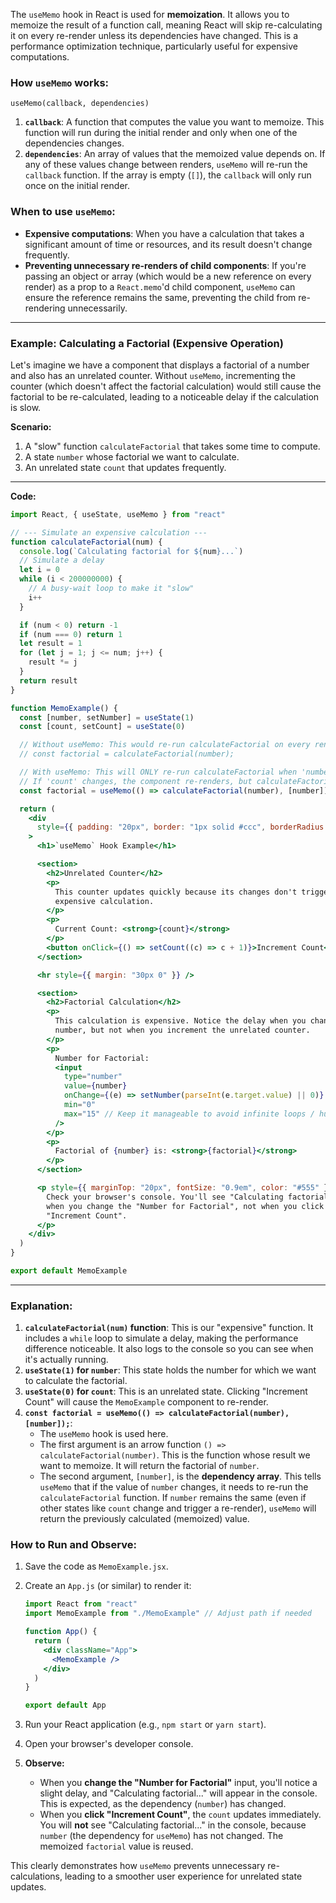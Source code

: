 The `useMemo` hook in React is used for **memoization**. It allows you to memoize the result of a function call, meaning React will skip re-calculating it on every re-render unless its dependencies have changed. This is a performance optimization technique, particularly useful for expensive computations.

### How `useMemo` works:

`useMemo(callback, dependencies)`

1.  **`callback`**: A function that computes the value you want to memoize. This function will run during the initial render and only when one of the dependencies changes.
2.  **`dependencies`**: An array of values that the memoized value depends on. If any of these values change between renders, `useMemo` will re-run the `callback` function. If the array is empty (`[]`), the `callback` will only run once on the initial render.

### When to use `useMemo`:

- **Expensive computations**: When you have a calculation that takes a significant amount of time or resources, and its result doesn't change frequently.
- **Preventing unnecessary re-renders of child components**: If you're passing an object or array (which would be a new reference on every render) as a prop to a `React.memo`'d child component, `useMemo` can ensure the reference remains the same, preventing the child from re-rendering unnecessarily.

---

### Example: Calculating a Factorial (Expensive Operation)

Let's imagine we have a component that displays a factorial of a number and also has an unrelated counter. Without `useMemo`, incrementing the counter (which doesn't affect the factorial calculation) would still cause the factorial to be re-calculated, leading to a noticeable delay if the calculation is slow.

**Scenario:**

1.  A "slow" function `calculateFactorial` that takes some time to compute.
2.  A state `number` whose factorial we want to calculate.
3.  An unrelated state `count` that updates frequently.

---

**Code:**

```jsx
import React, { useState, useMemo } from "react"

// --- Simulate an expensive calculation ---
function calculateFactorial(num) {
  console.log(`Calculating factorial for ${num}...`)
  // Simulate a delay
  let i = 0
  while (i < 200000000) {
    // A busy-wait loop to make it "slow"
    i++
  }

  if (num < 0) return -1
  if (num === 0) return 1
  let result = 1
  for (let j = 1; j <= num; j++) {
    result *= j
  }
  return result
}

function MemoExample() {
  const [number, setNumber] = useState(1)
  const [count, setCount] = useState(0)

  // Without useMemo: This would re-run calculateFactorial on every render
  // const factorial = calculateFactorial(number);

  // With useMemo: This will ONLY re-run calculateFactorial when 'number' changes.
  // If 'count' changes, the component re-renders, but calculateFactorial is skipped.
  const factorial = useMemo(() => calculateFactorial(number), [number])

  return (
    <div
      style={{ padding: "20px", border: "1px solid #ccc", borderRadius: "8px" }}
    >
      <h1>`useMemo` Hook Example</h1>

      <section>
        <h2>Unrelated Counter</h2>
        <p>
          This counter updates quickly because its changes don't trigger the
          expensive calculation.
        </p>
        <p>
          Current Count: <strong>{count}</strong>
        </p>
        <button onClick={() => setCount((c) => c + 1)}>Increment Count</button>
      </section>

      <hr style={{ margin: "30px 0" }} />

      <section>
        <h2>Factorial Calculation</h2>
        <p>
          This calculation is expensive. Notice the delay when you change the
          number, but not when you increment the unrelated counter.
        </p>
        <p>
          Number for Factorial:
          <input
            type="number"
            value={number}
            onChange={(e) => setNumber(parseInt(e.target.value) || 0)}
            min="0"
            max="15" // Keep it manageable to avoid infinite loops / huge numbers
          />
        </p>
        <p>
          Factorial of {number} is: <strong>{factorial}</strong>
        </p>
      </section>

      <p style={{ marginTop: "20px", fontSize: "0.9em", color: "#555" }}>
        Check your browser's console. You'll see "Calculating factorial..." only
        when you change the "Number for Factorial", not when you click
        "Increment Count".
      </p>
    </div>
  )
}

export default MemoExample
```

---

### Explanation:

1.  **`calculateFactorial(num)` function**: This is our "expensive" function. It includes a `while` loop to simulate a delay, making the performance difference noticeable. It also logs to the console so you can see when it's actually running.
2.  **`useState(1)` for `number`**: This state holds the number for which we want to calculate the factorial.
3.  **`useState(0)` for `count`**: This is an unrelated state. Clicking "Increment Count" will cause the `MemoExample` component to re-render.
4.  **`const factorial = useMemo(() => calculateFactorial(number), [number]);`**:
    - The `useMemo` hook is used here.
    - The first argument is an arrow function `() => calculateFactorial(number)`. This is the function whose result we want to memoize. It will return the factorial of `number`.
    - The second argument, `[number]`, is the **dependency array**. This tells `useMemo` that if the value of `number` changes, it needs to re-run the `calculateFactorial` function. If `number` remains the same (even if other states like `count` change and trigger a re-render), `useMemo` will return the previously calculated (memoized) value.

### How to Run and Observe:

1.  Save the code as `MemoExample.jsx`.
2.  Create an `App.js` (or similar) to render it:

    ```jsx
    import React from "react"
    import MemoExample from "./MemoExample" // Adjust path if needed

    function App() {
      return (
        <div className="App">
          <MemoExample />
        </div>
      )
    }

    export default App
    ```

3.  Run your React application (e.g., `npm start` or `yarn start`).
4.  Open your browser's developer console.
5.  **Observe:**
    - When you **change the "Number for Factorial"** input, you'll notice a slight delay, and "Calculating factorial..." will appear in the console. This is expected, as the dependency (`number`) has changed.
    - When you **click "Increment Count"**, the `count` updates immediately. You will **not** see "Calculating factorial..." in the console, because `number` (the dependency for `useMemo`) has not changed. The memoized `factorial` value is reused.

This clearly demonstrates how `useMemo` prevents unnecessary re-calculations, leading to a smoother user experience for unrelated state updates.
